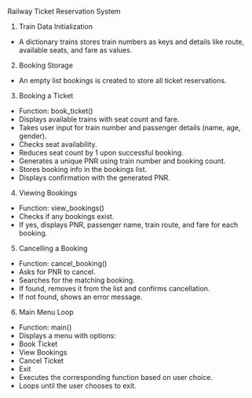 Railway Ticket Reservation System


1. Train Data Initialization
- A dictionary trains stores train numbers as keys and details like route, available seats, and fare as values.
2. Booking Storage
- An empty list bookings is created to store all ticket reservations.
3. Booking a Ticket
- Function: book_ticket()
- Displays available trains with seat count and fare.
- Takes user input for train number and passenger details (name, age, gender).
- Checks seat availability.
- Reduces seat count by 1 upon successful booking.
- Generates a unique PNR using train number and booking count.
- Stores booking info in the bookings list.
- Displays confirmation with the generated PNR.
4. Viewing Bookings
- Function: view_bookings()
- Checks if any bookings exist.
- If yes, displays PNR, passenger name, train route, and fare for each booking.
5. Cancelling a Booking
- Function: cancel_booking()
- Asks for PNR to cancel.
- Searches for the matching booking.
- If found, removes it from the list and confirms cancellation.
- If not found, shows an error message.
6. Main Menu Loop
- Function: main()
- Displays a menu with options:
- Book Ticket
- View Bookings
- Cancel Ticket
- Exit
- Executes the corresponding function based on user choice.
- Loops until the user chooses to exit.
